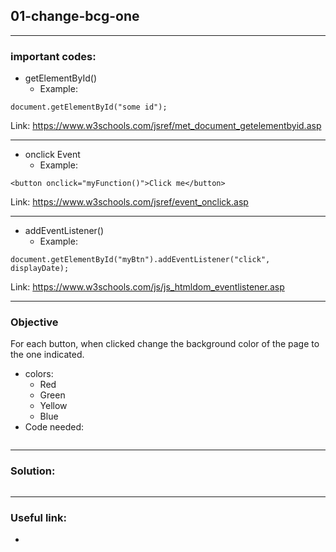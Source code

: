 ## 01-change-bcg-one

---
### important codes:
* getElementById()
  * Example: 
````
document.getElementById("some id");
````
Link: https://www.w3schools.com/jsref/met_document_getelementbyid.asp

---
* onclick Event
  * Example:
````
<button onclick="myFunction()">Click me</button>
````
Link: https://www.w3schools.com/jsref/event_onclick.asp

---
* addEventListener()
  * Example:
````
document.getElementById("myBtn").addEventListener("click", displayDate);
````
Link: https://www.w3schools.com/js/js_htmldom_eventlistener.asp

---
### Objective
For each button, when clicked change the background color of the page to the one indicated.
* colors:
  * Red
  * Green
  * Yellow
  * Blue
* Code needed:
````

````
---
### Solution:
````

````
---
### Useful link:
*